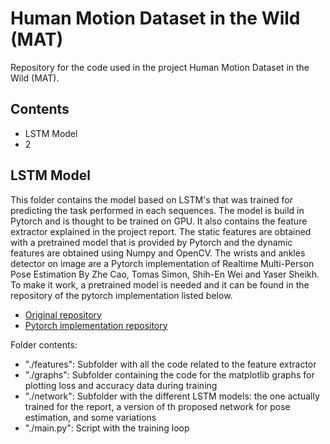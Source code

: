 # Human Motion Dataset in the Wild (MAT)
Repository for the code used in the project Human Motion Dataset in the Wild (MAT). 

## Contents
* LSTM Model
* 2
## LSTM Model
This folder contains the model based on LSTM's that was trained for predicting the task performed in each sequences. The model is build in Pytorch and is thought to be trained on GPU. It also contains the feature extractor explained in the project report. The static features are obtained with a pretrained model that is provided by Pytorch and the dynamic features are obtained using Numpy and OpenCV. The wrists and ankles detector on image are a Pytorch implementation of Realtime Multi-Person Pose Estimation By Zhe Cao, Tomas Simon, Shih-En Wei and Yaser Sheikh. To make it work, a pretrained model is needed and it can be found in the repository of the pytorch implementation listed below. 

* [Original repository](https://github.com/ZheC/Realtime_Multi-Person_Pose_Estimation)
* [Pytorch implementation repository](https://github.com/tensorboy/pytorch_Realtime_Multi-Person_Pose_Estimation)

Folder contents:

* "./features": Subfolder with all the code related to the feature extractor
* "./graphs": Subfolder containing the code for the matplotlib graphs for plotting loss and accuracy data during training
* "./network": Subfolder with the different LSTM models: the one actually trained for the report, a version of th proposed network for pose estimation, and some variations
* "./main.py": Script with the training loop
